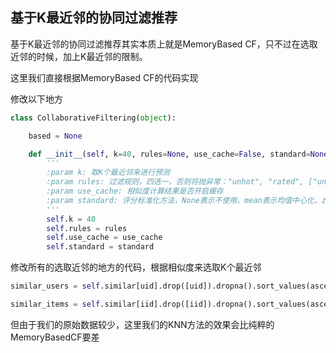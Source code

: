 ## 基于K最近邻的协同过滤推荐

基于K最近邻的协同过滤推荐其实本质上就是MemoryBased CF，只不过在选取近邻的时候，加上K最近邻的限制。

这里我们直接根据MemoryBased CF的代码实现

修改以下地方

```python
class CollaborativeFiltering(object):

    based = None

    def __init__(self, k=40, rules=None, use_cache=False, standard=None):
        '''
        :param k: 取K个最近邻来进行预测
        :param rules: 过滤规则，四选一，否则将抛异常："unhot", "rated", ["unhot","rated"], None
        :param use_cache: 相似度计算结果是否开启缓存
        :param standard: 评分标准化方法，None表示不使用、mean表示均值中心化、zscore表示Z-Score标准化
        '''
        self.k = 40
        self.rules = rules
        self.use_cache = use_cache
        self.standard = standard
```

修改所有的选取近邻的地方的代码，根据相似度来选取K个最近邻

```python
similar_users = self.similar[uid].drop([uid]).dropna().sort_values(ascending=False)[:self.k]

similar_items = self.similar[iid].drop([iid]).dropna().sort_values(ascending=False)[:self.k]
```



但由于我们的原始数据较少，这里我们的KNN方法的效果会比纯粹的MemoryBasedCF要差